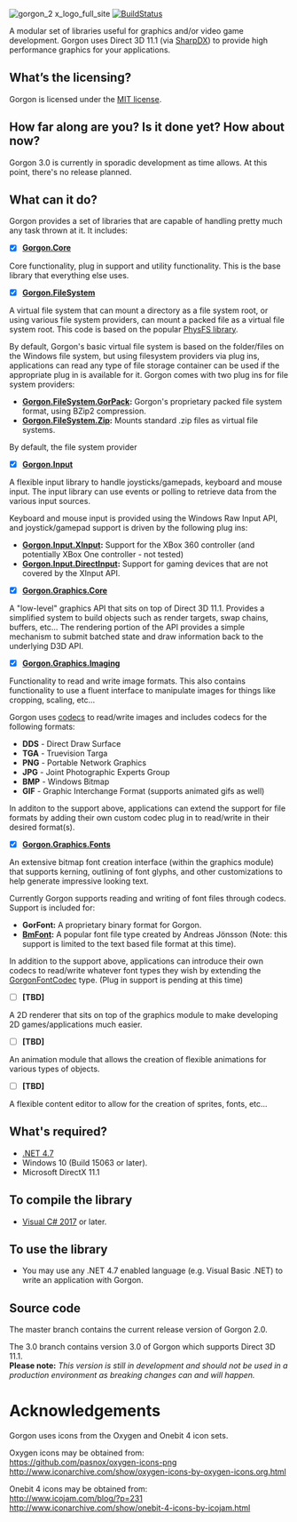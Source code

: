 ![gorgon_2 x_logo_full_site](https://cloud.githubusercontent.com/assets/9710137/23449195/86a8701c-fe12-11e6-9079-c4a8997bd311.png) [![BuildStatus](https://ci.appveyor.com/api/projects/status/7bwgi85435urivwu/branch/master?svg=true)](https://ci.appveyor.com/project/Tape-Worm/gorgon/)

A modular set of libraries useful for graphics and/or video game development.  Gorgon uses Direct 3D 11.1 (via [SharpDX](http://sharpdx.org)) to provide high performance graphics for your applications.

What’s the licensing? 
-------------------------------------------------

Gorgon is licensed under the [MIT license](http://opensource.org/licenses/MIT).

How far along are you?  Is it done yet?  How about now?
-------------------------------------------------------

Gorgon 3.0 is currently in sporadic development as time allows. At this point, there's no release planned.

What can it do?
---------------

Gorgon provides a set of libraries that are capable of handling pretty much any task thrown at it.  It includes:
  - [x] __[Gorgon.Core](Gorgon/Gorgon.Core)__
  
  Core functionality, plug in support and utility functionality. This is the base library that everything else uses.
  
  - [x] __[Gorgon.FileSystem](Gorgon/Gorgon.FileSystem)__ 
  
  A virtual file system that can mount a directory as a file system root, or using various file system providers, can mount a packed file as a virtual file system root.  This code is based on the popular [PhysFS library](http://icculus.org/physfs/).
  
  By default, Gorgon's basic virtual file system is based on the folder/files on the Windows file system, but using filesystem providers via plug ins, applications can read any type of file storage container can be used if the appropriate plug in is available for it. Gorgon comes with two plug ins for file system providers:
   * __[Gorgon.FileSystem.GorPack](Gorgon/PlugIns/Gorgon.FileSystem.GorPack):__ Gorgon's proprietary packed file system format, using BZip2 compression.
   * __[Gorgon.FileSystem.Zip](Gorgon/PlugIns/Gorgon.FileSystem.Zip):__ Mounts standard .zip files as virtual file systems.
  
  By default, the file system provider
  
  - [x] __[Gorgon.Input](Gorgon/Gorgon.Input)__ 
  
  A flexible input library to handle joysticks/gamepads, keyboard and mouse input. The input library can use events or polling to retrieve data from the various input sources. 
 
 Keyboard and mouse input is provided using the Windows Raw Input API, and joystick/gamepad support is driven by the following plug ins:
 * __[Gorgon.Input.XInput](Gorgon/PlugIns/Gorgon.Input.XInput):__ Support for the XBox 360 controller (and potentially XBox One controller - not tested)
 * __[Gorgon.Input.DirectInput](Gorgon/PlugIns/Gorgon.Input.DirectInput):__ Support for gaming devices that are not covered by the XInput API.
      
  - [x] __[Gorgon.Graphics.Core](Gorgon/Gorgon.Graphics.Core)__ 
  
  A "low-level" graphics API that sits on top of Direct 3D 11.1. Provides a simplified system to build objects such as render targets, swap chains, buffers, etc... The rendering portion of the API provides a simple mechanism to submit batched state and draw information back to the underlying D3D API.
  
  - [x] __[Gorgon.Graphics.Imaging](Gorgon/Gorgon.Graphics.Imaging)__ 
  
  Functionality to read and write image formats. This also contains functionality to use a fluent interface to manipulate images for things like cropping, scaling, etc... 
  
  Gorgon uses [codecs](https://github.com/Tape-Worm/Gorgon/blob/3.0/Gorgon/Gorgon.Graphics.Imaging/Codecs) to read/write images and includes codecs for the following formats:
   * __DDS__ - Direct Draw Surface
   * __TGA__ - Truevision Targa
   * __PNG__ - Portable Network Graphics
   * __JPG__ - Joint Photographic Experts Group
   * __BMP__ - Windows Bitmap
   * __GIF__ - Graphic Interchange Format (supports animated gifs as well)

   In additon to the support above, applications can extend the support for file formats by adding their own custom codec plug in to read/write in their desired format(s).
  
  - [x] __[Gorgon.Graphics.Fonts](Gorgon/Gorgon/Gorgon.Graphics.Fonts)__ 
  
  An extensive bitmap font creation interface (within the graphics module) that supports kerning, outlining of font glyphs, and other customizations to help generate impressive looking text.
  
  Currently Gorgon supports reading and writing of font files through codecs. Support is included for:
   * __GorFont:__ A proprietary binary format for Gorgon.
   * __[BmFont](http://www.angelcode.com/products/bmfont/):__ A popular font file type created by Andreas Jönsson (Note: this support is limited to the text based file format at this time). 

  In addition to the support above, applications can introduce their own codecs to read/write whatever font types they wish by extending the [GorgonFontCodec](Gorgon/Gorgon.Graphics.Fonts/Codecs/GorgonFontCodec.cs) type. (Plug in support is pending at this time)
  
  - [ ] __[TBD]__ 
  
  A 2D renderer that sits on top of the graphics module to make developing 2D games/applications much easier.  
  
  - [ ] __[TBD]__ 
  
  An animation module that allows the creation of flexible animations for various types of objects.
  
  - [ ] __[TBD]__ 
  
  A flexible content editor to allow for the creation of sprites, fonts, etc...  

What's required?
----------------

  * [.NET 4.7](https://www.microsoft.com/en-us/download/details.aspx?id=55170)
  * Windows 10 (Build 15063 or later).
  * Microsoft DirectX 11.1

To compile the library
----------------------

  * [Visual C# 2017](https://www.microsoft.com/en-us/store/b/visualstudio) or later. 

To use the library
------------------

  * You may use any .NET 4.7 enabled language (e.g. Visual Basic .NET) to write an application with Gorgon.

Source code
-----------

The master branch contains the current release version of Gorgon 2.0.  

The 3.0 branch contains version 3.0 of Gorgon which supports Direct 3D 11.1.  
**Please note:** *This version is still in development and should not be used in a production environment as breaking changes can and will happen.*

Acknowledgements
================

Gorgon uses icons from the Oxygen and Onebit 4 icon sets.

Oxygen icons may be obtained from:  
https://github.com/pasnox/oxygen-icons-png  
http://www.iconarchive.com/show/oxygen-icons-by-oxygen-icons.org.html  

Onebit 4 icons may be obtained from:  
http://www.icojam.com/blog/?p=231  
http://www.iconarchive.com/show/onebit-4-icons-by-icojam.html
